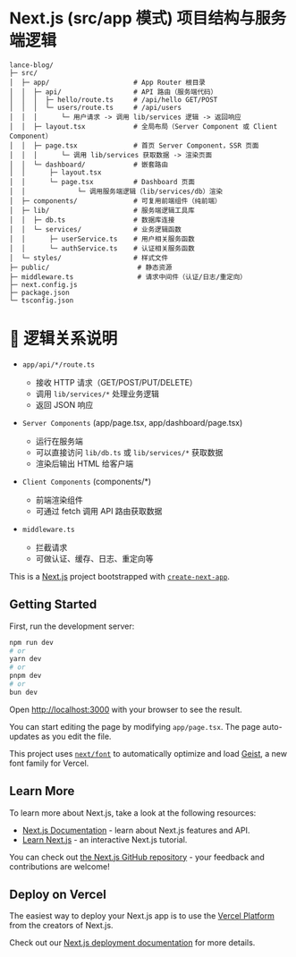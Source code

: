 # Next.js (src/app 模式) 项目结构与服务端逻辑
```
lance-blog/
├─ src/
│  ├─ app/                     # App Router 根目录
│  │  ├─ api/                  # API 路由（服务端代码）
│  │  │  ├─ hello/route.ts     # /api/hello GET/POST
│  │  │  └─ users/route.ts     # /api/users
│  │  │      └─ 用户请求 -> 调用 lib/services 逻辑 -> 返回响应
│  │  ├─ layout.tsx            # 全局布局（Server Component 或 Client Component）
│  │  ├─ page.tsx              # 首页 Server Component，SSR 页面
│  │  │      └─ 调用 lib/services 获取数据 -> 渲染页面
│  │  └─ dashboard/            # 嵌套路由
│  │      ├─ layout.tsx
│  │      └─ page.tsx          # Dashboard 页面
│  │             └─ 调用服务端逻辑（lib/services/db）渲染
│  ├─ components/              # 可复用前端组件（纯前端）
│  ├─ lib/                     # 服务端逻辑工具库
│  │  ├─ db.ts                 # 数据库连接
│  │  └─ services/             # 业务逻辑函数
│  │      ├─ userService.ts    # 用户相关服务函数
│  │      └─ authService.ts    # 认证相关服务函数
│  └─ styles/                  # 样式文件
├─ public/                      # 静态资源
├─ middleware.ts                # 请求中间件（认证/日志/重定向）
├─ next.config.js
├─ package.json
└─ tsconfig.json
```
# 🔹 逻辑关系说明

- `app/api/*/route.ts`
  - 接收 HTTP 请求（GET/POST/PUT/DELETE）
  - 调用 `lib/services/*` 处理业务逻辑
  - 返回 JSON 响应

- `Server Components` (app/page.tsx, app/dashboard/page.tsx)
  - 运行在服务端
  - 可以直接访问 `lib/db.ts` 或 `lib/services/*` 获取数据
  - 渲染后输出 HTML 给客户端

- `Client Components` (components/*)
  - 前端渲染组件
  - 可通过 fetch 调用 API 路由获取数据

- `middleware.ts`
  - 拦截请求
  - 可做认证、缓存、日志、重定向等


This is a [Next.js](https://nextjs.org) project bootstrapped with [`create-next-app`](https://nextjs.org/docs/app/api-reference/cli/create-next-app).

## Getting Started

First, run the development server:

```bash
npm run dev
# or
yarn dev
# or
pnpm dev
# or
bun dev
```

Open [http://localhost:3000](http://localhost:3000) with your browser to see the result.

You can start editing the page by modifying `app/page.tsx`. The page auto-updates as you edit the file.

This project uses [`next/font`](https://nextjs.org/docs/app/building-your-application/optimizing/fonts) to automatically optimize and load [Geist](https://vercel.com/font), a new font family for Vercel.

## Learn More

To learn more about Next.js, take a look at the following resources:

- [Next.js Documentation](https://nextjs.org/docs) - learn about Next.js features and API.
- [Learn Next.js](https://nextjs.org/learn) - an interactive Next.js tutorial.

You can check out [the Next.js GitHub repository](https://github.com/vercel/next.js) - your feedback and contributions are welcome!

## Deploy on Vercel

The easiest way to deploy your Next.js app is to use the [Vercel Platform](https://vercel.com/new?utm_medium=default-template&filter=next.js&utm_source=create-next-app&utm_campaign=create-next-app-readme) from the creators of Next.js.

Check out our [Next.js deployment documentation](https://nextjs.org/docs/app/building-your-application/deploying) for more details.
